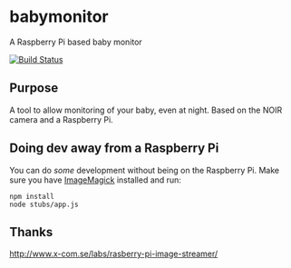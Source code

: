 # babymonitor

A Raspberry Pi based baby monitor

[![Build Status](https://snap-ci.com/baby-tech/babymonitor/branch/master/build_image)](https://snap-ci.com/baby-tech/babymonitor/branch/master)

## Purpose

A tool to allow monitoring of your baby, even at night. Based on the NOIR camera and a Raspberry Pi.

## Doing dev away from a Raspberry Pi

You can do _some_ development without being on the Raspberry Pi. Make sure you have [ImageMagick](http://www.imagemagick.org/) installed and run:

    npm install
    node stubs/app.js

## Thanks

http://www.x-com.se/labs/rasberry-pi-image-streamer/
